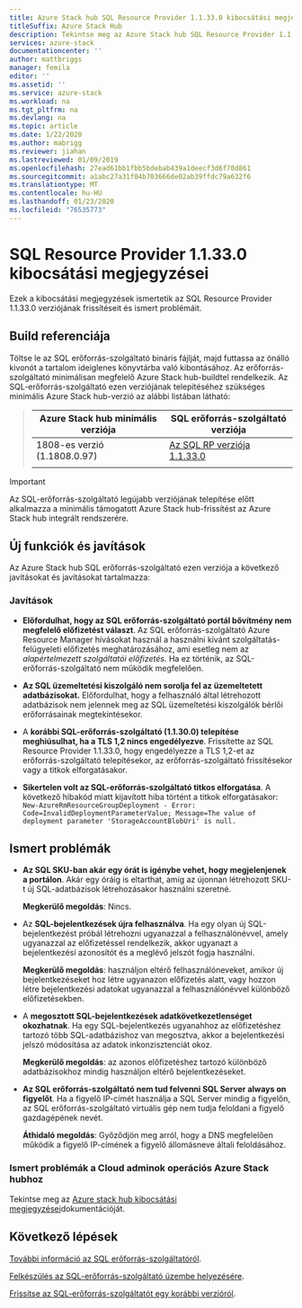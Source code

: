 ```yaml
---
title: Azure Stack hub SQL Resource Provider 1.1.33.0 kibocsátási megjegyzései
titleSuffix: Azure Stack Hub
description: Tekintse meg az Azure Stack hub SQL Resource Provider 1.1.33.0 frissítésének kiadási megjegyzéseit.
services: azure-stack
documentationcenter: ''
author: mattbriggs
manager: femila
editor: ''
ms.assetid: ''
ms.service: azure-stack
ms.workload: na
ms.tgt_pltfrm: na
ms.devlang: na
ms.topic: article
ms.date: 1/22/2020
ms.author: mabrigg
ms.reviewer: jiahan
ms.lastreviewed: 01/09/2019
ms.openlocfilehash: 27ead61bb1fbb5bdebab439a1deecf3d6f70d861
ms.sourcegitcommit: a1abc27a31f04b703666de02ab39ffdc79a632f6
ms.translationtype: MT
ms.contentlocale: hu-HU
ms.lasthandoff: 01/23/2020
ms.locfileid: "76535773"
---
```

# <a name="sql-resource-provider-11330-release-notes"></a>SQL Resource Provider 1.1.33.0 kibocsátási megjegyzései

Ezek a kibocsátási megjegyzések ismertetik az SQL Resource Provider 1.1.33.0 verziójának frissítéseit és ismert problémáit.

## <a name="build-reference"></a>Build referenciája
Töltse le az SQL erőforrás-szolgáltató bináris fájlját, majd futtassa az önálló kivonót a tartalom ideiglenes könyvtárba való kibontásához. Az erőforrás-szolgáltató minimálisan megfelelő Azure Stack hub-buildtel rendelkezik. Az SQL-erőforrás-szolgáltató ezen verziójának telepítéséhez szükséges minimális Azure Stack hub-verzió az alábbi listában látható:

> |Azure Stack hub minimális verziója|SQL erőforrás-szolgáltató verziója|
> |-----|-----|
> |1808-es verzió (1.1808.0.97)|[Az SQL RP verziója 1.1.33.0](https://aka.ms/azurestacksqlrp11330)|  
> |     |     |

> [!IMPORTANT]
> Az SQL-erőforrás-szolgáltató legújabb verziójának telepítése előtt alkalmazza a minimális támogatott Azure Stack hub-frissítést az Azure Stack hub integrált rendszerére.

## <a name="new-features-and-fixes"></a>Új funkciók és javítások
Az Azure Stack hub SQL erőforrás-szolgáltató ezen verziója a következő javításokat és javításokat tartalmazza:

### <a name="fixes"></a>Javítások

- **Előfordulhat, hogy az SQL erőforrás-szolgáltató portál bővítmény nem megfelelő előfizetést választ**. Az SQL erőforrás-szolgáltató Azure Resource Manager hívásokat használ a használni kívánt szolgáltatás-felügyeleti előfizetés meghatározásához, ami esetleg nem az *alapértelmezett szolgáltatói előfizetés*. Ha ez történik, az SQL-erőforrás-szolgáltató nem működik megfelelően.

- **Az SQL üzemeltetési kiszolgáló nem sorolja fel az üzemeltetett adatbázisokat.** Előfordulhat, hogy a felhasználó által létrehozott adatbázisok nem jelennek meg az SQL üzemeltetési kiszolgálók bérlői erőforrásainak megtekintésekor.

- A **korábbi SQL-erőforrás-szolgáltató (1.1.30.0) telepítése meghiúsulhat, ha a TLS 1,2 nincs engedélyezve**. Frissítette az SQL Resource Provider 1.1.33.0, hogy engedélyezze a TLS 1,2-et az erőforrás-szolgáltató telepítésekor, az erőforrás-szolgáltató frissítésekor vagy a titkok elforgatásakor.

- **Sikertelen volt az SQL-erőforrás-szolgáltató titkos elforgatása**. A következő hibakód miatt kijavított hiba történt a titkok elforgatásakor: `New-AzureRmResourceGroupDeployment - Error: Code=InvalidDeploymentParameterValue; Message=The value of deployment parameter 'StorageAccountBlobUri' is null.`

## <a name="known-issues"></a>Ismert problémák

- **Az SQL SKU-ban akár egy órát is igénybe vehet, hogy megjelenjenek a portálon**. Akár egy óráig is eltarthat, amíg az újonnan létrehozott SKU-t új SQL-adatbázisok létrehozásakor használni szeretné.

    **Megkerülő megoldás**: Nincs.

- Az **SQL-bejelentkezések újra felhasználva**. Ha egy olyan új SQL-bejelentkezést próbál létrehozni ugyanazzal a felhasználónévvel, amely ugyanazzal az előfizetéssel rendelkezik, akkor ugyanazt a bejelentkezési azonosítót és a meglévő jelszót fogja használni.

    **Megkerülő megoldás**: használjon eltérő felhasználóneveket, amikor új bejelentkezéseket hoz létre ugyanazon előfizetés alatt, vagy hozzon létre bejelentkezési adatokat ugyanazzal a felhasználónévvel különböző előfizetésekben.

- A **megosztott SQL-bejelentkezések adatkövetkezetlenséget okozhatnak**. Ha egy SQL-bejelentkezés ugyanahhoz az előfizetéshez tartozó több SQL-adatbázishoz van megosztva, akkor a bejelentkezési jelszó módosítása az adatok inkonzisztenciát okoz.

    **Megkerülő megoldás**: az azonos előfizetéshez tartozó különböző adatbázisokhoz mindig használjon eltérő bejelentkezéseket.

- **Az SQL erőforrás-szolgáltató nem tud felvenni SQL Server always on figyelőt**. Ha a figyelő IP-címét használja a SQL Server mindig a figyelőn, az SQL erőforrás-szolgáltató virtuális gép nem tudja feloldani a figyelő gazdagépének nevét.

    **Áthidaló megoldás**: Győződjön meg arról, hogy a DNS megfelelően működik a figyelő IP-címének a figyelő állomásneve általi feloldásához.

### <a name="known-issues-for-cloud-admins-operating-azure-stack-hub"></a>Ismert problémák a Cloud adminok operációs Azure Stack hubhoz
Tekintse meg az [Azure stack hub kibocsátási megjegyzései](azure-stack-servicing-policy.md)dokumentációját.

## <a name="next-steps"></a>Következő lépések
[További információ az SQL erőforrás-szolgáltatóról](azure-stack-sql-resource-provider.md).

[Felkészülés az SQL-erőforrás-szolgáltató üzembe helyezésére](azure-stack-sql-resource-provider-deploy.md#prerequisites).

[Frissítse az SQL-erőforrás-szolgáltatót egy korábbi verzióról](azure-stack-sql-resource-provider-update.md).